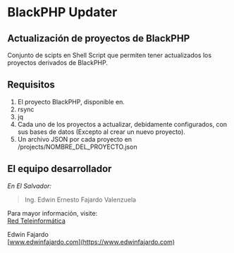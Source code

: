 BlackPHP Updater
================

Actualización de proyectos de BlackPHP
--------------------------------------

Conjunto de scipts en Shell Script que permiten tener actualizados los proyectos derivados de BlackPHP.

Requisitos
----------

1) El proyecto BlackPHP, disponible en.
2) rsync
3) jq
4) Cada uno de los proyectos a actualizar, debidamente configurados, con sus bases de datos (Excepto al crear un nuevo proyecto).
5) Un archivo JSON por cada proyecto en /projects/NOMBRE_DEL_PROYECTO.json

El equipo desarrollador
-----------------------

_En El Salvador:_  
> Ing. Edwin Ernesto Fajardo Valenzuela  

Para mayor información, visite:  
[Red Teleinformática](https://www.redteleinformatica.com)

Edwin Fajardo  
[www.edwinfajardo.com](https://www.edwinfajardo.com)
